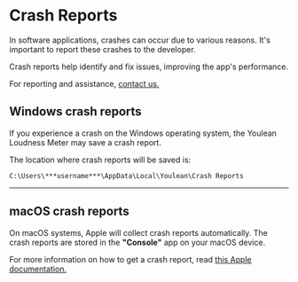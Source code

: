 # Crash Reports

In software applications, crashes can occur due to various reasons. It's important to report these crashes to the developer.

Crash reports help identify and fix issues, improving the app's performance.

For reporting and assistance, [contact us.](https://youlean.co/contact/)

## Windows crash reports

If you experience a crash on the Windows operating system, the Youlean Loudness Meter may save a crash report.&#x20;

The location where crash reports will be saved is:

```
C:\Users\***username***\AppData\Local\Youlean\Crash Reports
```

***

## macOS crash reports

On macOS systems, Apple will collect crash reports automatically. The crash reports are stored in the **"Console"** app on your macOS device.

For more information on how to get a crash report, read [this Apple documentation.](https://support.apple.com/sr-rs/guide/console/cnsl664be99a/1.1/mac/14.0)
